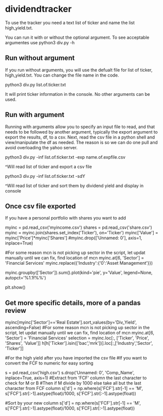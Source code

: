 # dividendtracker
To use the tracker you need a text list of ticker and name the list high_yield.txt. 

You can run it with or without the optional argument. To see acceptable argumentes use python3 div.py -h

## Run without argument 
If you run without arguments, you will use the defualt file for list of ticker, high_yield.txt. You can change the file name in the code.

python3 div.py list.of.ticker.txt
  
It will print ticker information in the console. No other arguments can be used.

## Run with argument
Running with arguments allow you to specify an input file to read, and that needs to be followed by another  argument, typically 
the export argument to export the results, df, to a csv. Next, read the csv file in a python shell and view/manipulate the df as needed. 
The reason is so we can do one pull and avoid overloading the yahoo server.

python3 div.py -inf list.of.ticker.txt -exp name.of.expfile.csv

^Will read list of ticker and export a csv file

python3 div.py -inf list.of.ticker.txt -sdY

^Will read list of ticker and sort them by dividend yield and display in console

## Once csv file exported
If you have a personal portfolio with shares you want to add

myinc = pd.read_csv('myincome.csv')
shares = pd.read_csv('share.csv')
myinc = myinc.join(shares.set_index('Ticker'), on='Ticker')
myinc['Value'] = myinc['Price']*myinc['Shares']
#myinc.drop(['Unnamed: 0'], axis=1, inplace=True)

#For some reason mcn is not picking up sector in the script, let updat manually until we can fix, find location of mcn
myinc.at[6, 'Sector'] = 'Financial Services'
myinc.replace({'Industry':{'0':'Asset Management'}})

myinc.groupby(['Sector']).sum().plot(kind='pie', y='Value', legend=None, autopct='%1.1f%%')

plt.show()

## Get more specific details, more of a pandas review
myinc[myinc['Sector']=='Real Estate'].sort_values(by='Div_Yield', ascending=False)
#For some reason mcn is not picking up sector in the script, let updat manually until we can fix, find location of mcn
myinc.at[6, 'Sector'] = 'Financial Services'
selection = myinc.loc[:, ['Ticker', 'Price', 'Shares', 'Value']]
h[h['Ticker'].isin(['bac','mrk'])].loc[:,['Industry','Sector', 'Ticker']]

#For the high yield after you have imported the csv file
#If you want to convert the FCF to numeric for easy sorting

s = pd.read_csv('high.csv')
s.drop('Unnamed: 0', 'Comp_Name', inplace=True, axis=1)
#Extract from 'FCF' column the last character to check for M or B
#Then if M divide by 1000 else take all but the last character from FCF column
s['d'] = np.where(s['FCF'].str[-1] == 'M', s['FCF'].str[:-1].astype(float)/1000, s['FCF'].str[:-1].astype(float))

#Sort by your new column
s['d'] = np.where(s['FCF'].str[-1] == 'M', s['FCF'].str[:-1].astype(float)/1000, s['FCF].str[:-1].astype(float))


